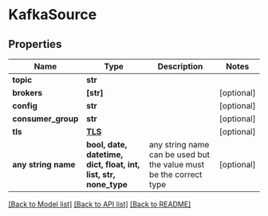 # KafkaSource


## Properties
Name | Type | Description | Notes
------------ | ------------- | ------------- | -------------
**topic** | **str** |  | 
**brokers** | **[str]** |  | [optional] 
**config** | **str** |  | [optional] 
**consumer_group** | **str** |  | [optional] 
**tls** | [**TLS**](TLS.md) |  | [optional] 
**any string name** | **bool, date, datetime, dict, float, int, list, str, none_type** | any string name can be used but the value must be the correct type | [optional]

[[Back to Model list]](../README.md#documentation-for-models) [[Back to API list]](../README.md#documentation-for-api-endpoints) [[Back to README]](../README.md)



